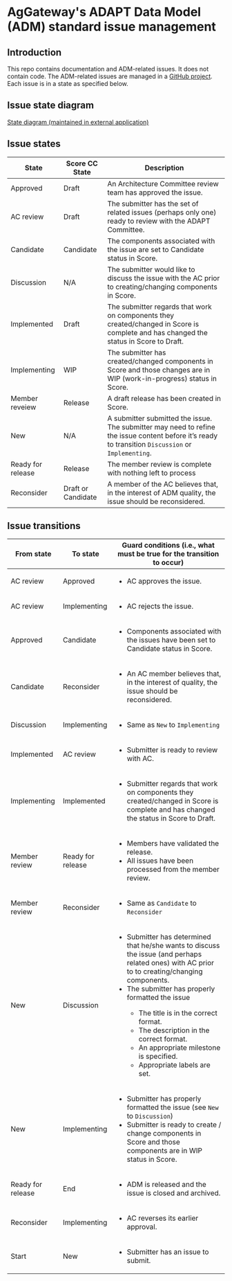 # AgGateway's ADAPT Data Model (ADM) standard issue management

## Introduction

This repo contains documentation and ADM-related issues. It does not contain code. The ADM-related issues are managed in a [GitHub project](https://github.com/ADAPT/ADM/projects/1). Each issue is in a state as specified below.

## Issue state diagram

[State diagram (maintained in external application)](https://app.creately.com/d/aciCyRbf6oy/view)

## Issue states

State | Score CC State | Description
--- | --- | ---
Approved | Draft | An Architecture Committee review team has approved the issue.
AC review | Draft | The submitter has the set of related issues (perhaps only one) ready to review with the ADAPT Committee.
Candidate | Candidate | The components associated with the issue are set to Candidate status in Score.
Discussion | N/A | The submitter would like to discuss the issue with the AC prior to creating/changing components in Score.
Implemented | Draft | The submitter regards that work on components they created/changed in Score is complete and has changed the status in Score to Draft.
Implementing | WIP | The submitter has created/changed components in Score and those changes are in WIP (work-in-progress) status in Score.
Member reveiew | Release | A draft release has been created in Score.
New | N/A | A submitter submitted the issue. The submitter may need to refine the issue content before it’s ready to transition `Discussion` or `Implementing`.
Ready for release | Release | The member review is complete with nothing left to process
Reconsider | Draft or Candidate | A member of the AC believes that, in the interest of ADM quality, the issue should be reconsidered.

## Issue transitions

From state | To state | Guard conditions (i.e., what must be true for the transition to occur)
--- | --- | ---
AC review | Approved | <ul><li>AC approves the issue.</li></ul>
AC review | Implementing | <ul><li>AC rejects the issue.</li></ul>
Approved | Candidate | <ul><li>Components associated with the issues have been set to Candidate status in Score.</li></ul>
Candidate | Reconsider | <ul><li>An AC member believes that, in the interest of quality, the issue should be reconsidered.</li></ul>
Discussion | Implementing | <ul><li>Same as `New` to `Implementing`</li></ul>
Implemented | AC review | <ul><li>Submitter is ready to review with AC.</li></ul>
Implementing | Implemented | <ul><li>Submitter regards that work on components they created/changed in Score is complete and has changed the status in Score to Draft.</li></ul>
Member review | Ready for release | <ul><li>Members have validated the release.</li><li>All issues have been processed from the member review.</li></ul>
Member review | Reconsider | <ul><li>Same as `Candidate` to `Reconsider`</li></ul>
New | Discussion | <ul><li>Submitter has determined that he/she wants to discuss the issue (and perhaps related ones) with AC prior to to creating/changing components.</li><li>The submitter has properly formatted the issue</li><ul><li>The title is in the correct format.</li><li>The description in the correct format.</li><li>An appropriate milestone is specified.</li><li>Appropriate labels are set.</ul></ul>
New | Implementing | <ul><li>Submitter has properly formatted the issue (see `New` to `Discussion`)</li><li>Submitter is ready to create / change components in Score and those components are in WIP status in Score.</li></ul>
Ready for release | End | <ul><li>ADM is released and the issue is closed and archived.</li></ul>
Reconsider | Implementing | <ul><li>AC reverses its earlier approval.</li></ul>
Start | New | <ul><li>Submitter has an issue to submit.</li></ul>
